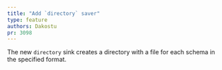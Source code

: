 ```yaml
---
title: "Add `directory` saver"
type: feature
authors: Dakostu
pr: 3098
---
```


The new `directory` sink creates a directory with a file for each schema in
the specified format.
